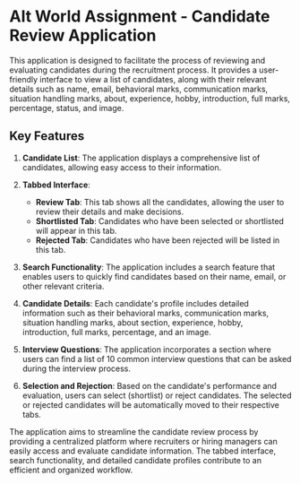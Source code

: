 # Alt World Assignment - Candidate Review Application

This application is designed to facilitate the process of reviewing and evaluating candidates during the recruitment process. It provides a user-friendly interface to view a list of candidates, along with their relevant details such as name, email, behavioral marks, communication marks, situation handling marks, about, experience, hobby, introduction, full marks, percentage, status, and image.

## Key Features

1. **Candidate List**: The application displays a comprehensive list of candidates, allowing easy access to their information.

2. **Tabbed Interface**:

   - **Review Tab**: This tab shows all the candidates, allowing the user to review their details and make decisions.
   - **Shortlisted Tab**: Candidates who have been selected or shortlisted will appear in this tab.
   - **Rejected Tab**: Candidates who have been rejected will be listed in this tab.

3. **Search Functionality**: The application includes a search feature that enables users to quickly find candidates based on their name, email, or other relevant criteria.

4. **Candidate Details**: Each candidate's profile includes detailed information such as their behavioral marks, communication marks, situation handling marks, about section, experience, hobby, introduction, full marks, percentage, and an image.

5. **Interview Questions**: The application incorporates a section where users can find a list of 10 common interview questions that can be asked during the interview process.

6. **Selection and Rejection**: Based on the candidate's performance and evaluation, users can select (shortlist) or reject candidates. The selected or rejected candidates will be automatically moved to their respective tabs.

The application aims to streamline the candidate review process by providing a centralized platform where recruiters or hiring managers can easily access and evaluate candidate information. The tabbed interface, search functionality, and detailed candidate profiles contribute to an efficient and organized workflow.
